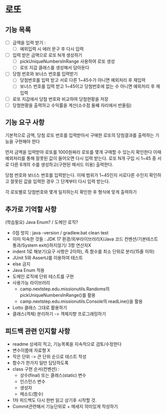 # 로또

## 기능 목록
- [  ] 금액을 입력 받기 : 
  - [  ] 예외입력 시 에러 문구 후 다시 입력
- [  ] 입력 받은 금액으로 로또 N개 생성하기 
  - [  ] pickUniqueNumbersInRange 사용하여 로또 생성
  - [  ] 로또 지갑 클래스를 생성해서 담아둔다
- [  ] 당첨 번호와 보너스 번호를 입력받기
  - [  ] 당첨번호를 입력 받고 서로 다른 1~45수가 아니면 예외처리 후 재입력 
  - [  ] 보너스 번호를 입력 받고 1~45이고 당첨번호에 없는 수 아니면 예외처리 후 재입력
- [  ] 로또 지갑에서 당첨 번호와 비교하여 당첨현황을 저장
- [  ] 당첨현황을 출력하고 수익률을 계산(소수점 둘쨰 자리에서 반올림)

## 기능 요구 사항
기본적으로 금액, 당첨 로또 번호를 입력받아서 
구매한 로또의 당첨결과를 출력하는 기능을 구현해야 한다

먼저 금액을 입력받아 로또를 1000원짜리 로또를 몇개 구매할 수 있는지 확인한다
이때 예외처리를 통해 잘못된 값이 들어오면 다시 입력 받는다. 로또 N개 구입 시
1~45 중 서로 다른 6개의 수를 생성하고(구현된 메서드 이용) 출력한다.

당첨 번호와 보너스 번호를 입력받는다. 이때 범위가 1~45인지 서로다른 수인지 
확인하고 잘못된 값을 입력한 경우 그 단계부터 다시 입력 받는다.

각 로또별로 당첨번호와 몇개 일치하는지 확인한 후 형식에 맞게 출력하기

## 추가로 기억할 사항
(학습필요) Java Enum? / 도메인 로직?
- 0점 방지 : java -version / gradlew.bat clean test
- 이미 익숙한 것들 : JDK 17 환경/외부라이브러리X/Java 코드 컨벤션/기본테스트 통과/System exit()하지않기/ 3항 연산자X
- indent 1로 해보기(요구 사항은 2이하), 즉 함수를 최소 단위로 분리(15줄 이하)
- JUnit 5와 AssertJ를 이용하여 테스트
- else 금지
- Java Enum 적용
- 도메인 로직에 단위 테스트를 구현
- 사용가능 라이브러리 
  - camp.nextstep.edu.missionutils.Randoms의 pickUniqueNumbersInRange()를 활용
  - camp.nextstep.edu.missionutils.Console의 readLine()을 활용
- Lotto 클래스 그대로 활용하기
- 클래스(객체) 분리하기 -> 객체지향 프로그래밍하기

## 피드백 관련 인지할 사항
- readme 상세히 적고, 기능목록을 지속적으로 검토/수정한다
- 변수이름에 자료형 X
- 작은 단위 -> 큰 단위 순으로 테스트 작성
- 함수가 한가지 일만 담당하도록
- class 구현 순서(컨벤션) : 
  - 상수(final) 또는 클래스(static) 변수
  - 인스턴스 변수
  - 생성자
  - 메소드(함수)
- 1차 피드백도 다시 한번 읽고 상기후 시작할 것.
- Commit관련해서 기능단위로 + 메세지 의미있게 작성하기
